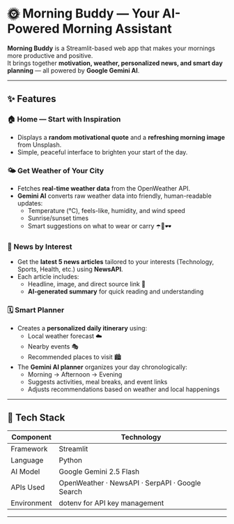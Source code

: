 # 🌞 Morning Buddy — Your AI-Powered Morning Assistant

**Morning Buddy** is a Streamlit-based web app that makes your mornings more productive and positive.  
It brings together **motivation, weather, personalized news, and smart day planning** — all powered by **Google Gemini AI**.

---

## ✨ Features

### 🏠 Home — Start with Inspiration
- Displays a **random motivational quote** and a **refreshing morning image** from Unsplash.
- Simple, peaceful interface to brighten your start of the day.

### 🌤️ Get Weather of Your City
- Fetches **real-time weather data** from the OpenWeather API.
- **Gemini AI** converts raw weather data into friendly, human-readable updates:
  - Temperature (°C), feels-like, humidity, and wind speed
  - Sunrise/sunset times
  - Smart suggestions on what to wear or carry ☂️🧥🕶️

### 📰 News by Interest
- Get the **latest 5 news articles** tailored to your interests (Technology, Sports, Health, etc.) using **NewsAPI**.
- Each article includes:
  - Headline, image, and direct source link 🔗  
  - **AI-generated summary** for quick reading and understanding

### 🗓️ Smart Planner
- Creates a **personalized daily itinerary** using:
  - Local weather forecast ☁️  
  - Nearby events 🎭  
  - Recommended places to visit 🏙️  
- The **Gemini AI planner** organizes your day chronologically:
  - Morning → Afternoon → Evening
  - Suggests activities, meal breaks, and event links
  - Adjusts recommendations based on weather and local happenings

---

## 🧠 Tech Stack

| Component | Technology |
|------------|-------------|
| Framework | Streamlit |
| Language | Python |
| AI Model | Google Gemini 2.5 Flash |
| APIs Used | OpenWeather · NewsAPI · SerpAPI · Google Search |
| Environment | dotenv for API key management |

---
